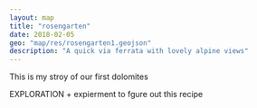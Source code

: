 ```yaml
---
layout: map
title: "rosengarten"
date: 2018-02-05
geo: "map/res/rosengarten1.geojson"
description: "A quick via ferrata with lovely alpine views"
---
```

This is my stroy of our first dolomites

EXPLORATION + expierment to fgure out this recipe

